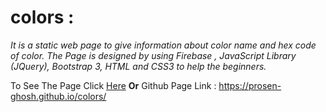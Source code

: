 # colors :
*It is a static web page to give information about color name and hex code of color. The Page is designed by using Firebase , JavaScript Library (JQuery), Bootstrap 3, HTML and CSS3 to help the beginners.*


To See The Page Click [Here](https://prosen-ghosh.github.io/colors/)
**Or**
Github Page Link : https://prosen-ghosh.github.io/colors/